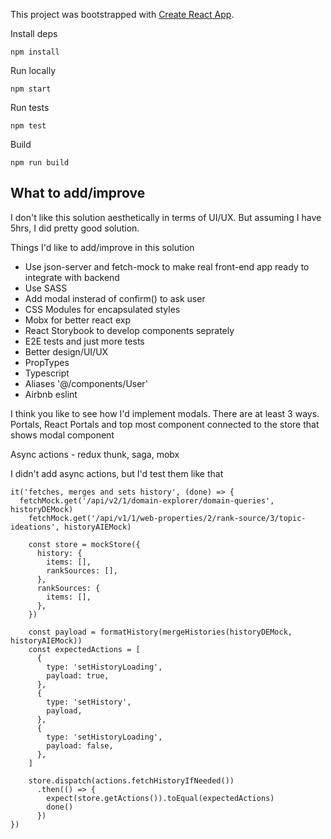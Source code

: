 This project was bootstrapped with [Create React App](https://github.com/facebookincubator/create-react-app).

Install deps

`npm install`

Run locally

`npm start`

Run tests

`npm test`

Build

`npm run build`

## What to add/improve

I don't like this solution aesthetically in terms of UI/UX. But assuming I have 5hrs, I did pretty good solution.

Things I'd like to add/improve in this solution
 - Use json-server and fetch-mock to make real front-end app ready to integrate with backend
 - Use SASS
 - Add modal insterad of confirm() to ask user
 - CSS Modules for encapsulated styles
 - Mobx for better react exp
 - React Storybook to develop components seprately
 - E2E tests and just more tests
 - Better design/UI/UX
 - PropTypes
 - Typescript
 - Aliases '@/components/User'
 - Airbnb eslint
 
I think you like to see how I'd implement modals. There are at least 3 ways. Portals, React Portals and top most component connected to the store that shows modal component

Async actions - redux thunk, saga, mobx

I didn't add async actions, but I'd test them like that

```
it('fetches, merges and sets history', (done) => {
  fetchMock.get('/api/v2/1/domain-explorer/domain-queries', historyDEMock)
    fetchMock.get('/api/v1/1/web-properties/2/rank-source/3/topic-ideations', historyAIEMock)

    const store = mockStore({
      history: {
        items: [],
        rankSources: [],
      },
      rankSources: {
        items: [],
      },
    })

    const payload = formatHistory(mergeHistories(historyDEMock, historyAIEMock))
    const expectedActions = [
      {
        type: 'setHistoryLoading',
        payload: true,
      },
      {
        type: 'setHistory',
        payload,
      },
      {
        type: 'setHistoryLoading',
        payload: false,
      },
    ]

    store.dispatch(actions.fetchHistoryIfNeeded())
      .then(() => {
        expect(store.getActions()).toEqual(expectedActions)
        done()
      })
})
```
